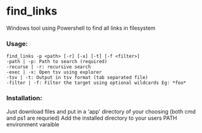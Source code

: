 # find_links
Windows tool using Powershell to find all links in filesystem

### Usage: 
```
find_links -p <path> [-r] [-x] [-t] [-f <filter>]
-path | -p: Path to search (required)
-recurse | -r: recursive search
-exec | -x: Open tsv using explorer
-tsv | -t: Output in tsv format (tab separated file)
-filter | -f: Filter the target using optional wildcards Eg: *foo*
```

### Installation:
Just download files and put in a 'app' directory of your choosing (both cmd and ps1 are requried)
Add the installed directory to your users PATH environment varaible
